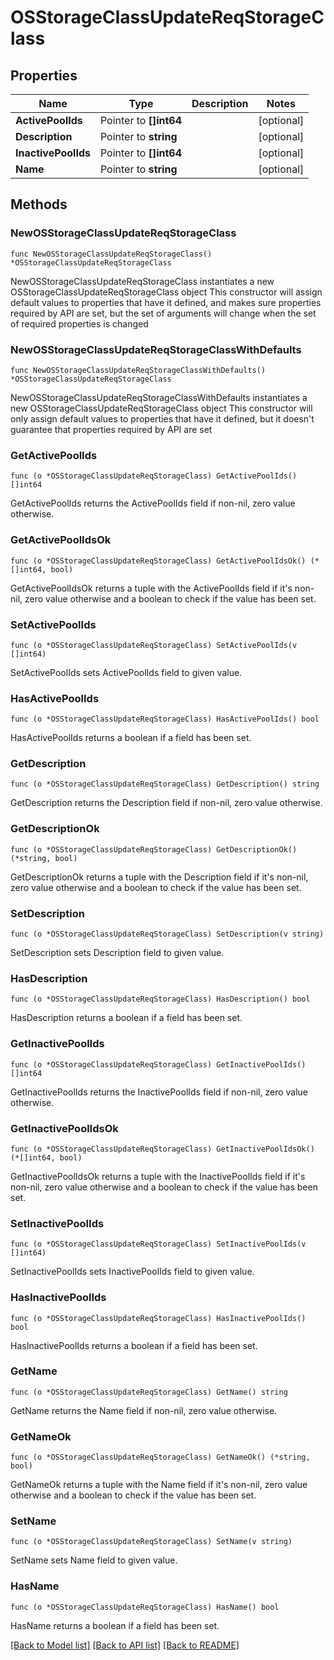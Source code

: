 # OSStorageClassUpdateReqStorageClass

## Properties

Name | Type | Description | Notes
------------ | ------------- | ------------- | -------------
**ActivePoolIds** | Pointer to **[]int64** |  | [optional] 
**Description** | Pointer to **string** |  | [optional] 
**InactivePoolIds** | Pointer to **[]int64** |  | [optional] 
**Name** | Pointer to **string** |  | [optional] 

## Methods

### NewOSStorageClassUpdateReqStorageClass

`func NewOSStorageClassUpdateReqStorageClass() *OSStorageClassUpdateReqStorageClass`

NewOSStorageClassUpdateReqStorageClass instantiates a new OSStorageClassUpdateReqStorageClass object
This constructor will assign default values to properties that have it defined,
and makes sure properties required by API are set, but the set of arguments
will change when the set of required properties is changed

### NewOSStorageClassUpdateReqStorageClassWithDefaults

`func NewOSStorageClassUpdateReqStorageClassWithDefaults() *OSStorageClassUpdateReqStorageClass`

NewOSStorageClassUpdateReqStorageClassWithDefaults instantiates a new OSStorageClassUpdateReqStorageClass object
This constructor will only assign default values to properties that have it defined,
but it doesn't guarantee that properties required by API are set

### GetActivePoolIds

`func (o *OSStorageClassUpdateReqStorageClass) GetActivePoolIds() []int64`

GetActivePoolIds returns the ActivePoolIds field if non-nil, zero value otherwise.

### GetActivePoolIdsOk

`func (o *OSStorageClassUpdateReqStorageClass) GetActivePoolIdsOk() (*[]int64, bool)`

GetActivePoolIdsOk returns a tuple with the ActivePoolIds field if it's non-nil, zero value otherwise
and a boolean to check if the value has been set.

### SetActivePoolIds

`func (o *OSStorageClassUpdateReqStorageClass) SetActivePoolIds(v []int64)`

SetActivePoolIds sets ActivePoolIds field to given value.

### HasActivePoolIds

`func (o *OSStorageClassUpdateReqStorageClass) HasActivePoolIds() bool`

HasActivePoolIds returns a boolean if a field has been set.

### GetDescription

`func (o *OSStorageClassUpdateReqStorageClass) GetDescription() string`

GetDescription returns the Description field if non-nil, zero value otherwise.

### GetDescriptionOk

`func (o *OSStorageClassUpdateReqStorageClass) GetDescriptionOk() (*string, bool)`

GetDescriptionOk returns a tuple with the Description field if it's non-nil, zero value otherwise
and a boolean to check if the value has been set.

### SetDescription

`func (o *OSStorageClassUpdateReqStorageClass) SetDescription(v string)`

SetDescription sets Description field to given value.

### HasDescription

`func (o *OSStorageClassUpdateReqStorageClass) HasDescription() bool`

HasDescription returns a boolean if a field has been set.

### GetInactivePoolIds

`func (o *OSStorageClassUpdateReqStorageClass) GetInactivePoolIds() []int64`

GetInactivePoolIds returns the InactivePoolIds field if non-nil, zero value otherwise.

### GetInactivePoolIdsOk

`func (o *OSStorageClassUpdateReqStorageClass) GetInactivePoolIdsOk() (*[]int64, bool)`

GetInactivePoolIdsOk returns a tuple with the InactivePoolIds field if it's non-nil, zero value otherwise
and a boolean to check if the value has been set.

### SetInactivePoolIds

`func (o *OSStorageClassUpdateReqStorageClass) SetInactivePoolIds(v []int64)`

SetInactivePoolIds sets InactivePoolIds field to given value.

### HasInactivePoolIds

`func (o *OSStorageClassUpdateReqStorageClass) HasInactivePoolIds() bool`

HasInactivePoolIds returns a boolean if a field has been set.

### GetName

`func (o *OSStorageClassUpdateReqStorageClass) GetName() string`

GetName returns the Name field if non-nil, zero value otherwise.

### GetNameOk

`func (o *OSStorageClassUpdateReqStorageClass) GetNameOk() (*string, bool)`

GetNameOk returns a tuple with the Name field if it's non-nil, zero value otherwise
and a boolean to check if the value has been set.

### SetName

`func (o *OSStorageClassUpdateReqStorageClass) SetName(v string)`

SetName sets Name field to given value.

### HasName

`func (o *OSStorageClassUpdateReqStorageClass) HasName() bool`

HasName returns a boolean if a field has been set.


[[Back to Model list]](../README.md#documentation-for-models) [[Back to API list]](../README.md#documentation-for-api-endpoints) [[Back to README]](../README.md)


